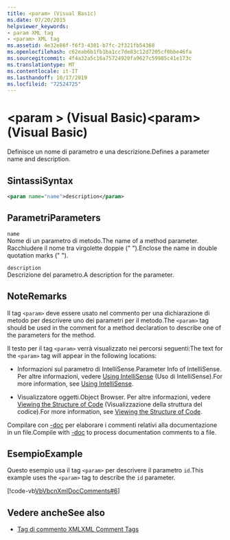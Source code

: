 ```yaml
---
title: <param> (Visual Basic)
ms.date: 07/20/2015
helpviewer_keywords:
- param XML tag
- <param> XML tag
ms.assetid: 4e32e86f-f6f3-4301-b7fc-2f321fb54368
ms.openlocfilehash: c62eab6b1fb1ba1cc7de83c12d7205cf0bbe46fa
ms.sourcegitcommit: 4f4a32a5c16a75724920fa9627c59985c41e173c
ms.translationtype: MT
ms.contentlocale: it-IT
ms.lasthandoff: 10/17/2019
ms.locfileid: "72524725"
---
```

# <a name="param-visual-basic"></a><span data-ttu-id="13cbc-102">\<param > (Visual Basic)</span><span class="sxs-lookup"><span data-stu-id="13cbc-102">\<param> (Visual Basic)</span></span>
<span data-ttu-id="13cbc-103">Definisce un nome di parametro e una descrizione.</span><span class="sxs-lookup"><span data-stu-id="13cbc-103">Defines a parameter name and description.</span></span>  
  
## <a name="syntax"></a><span data-ttu-id="13cbc-104">Sintassi</span><span class="sxs-lookup"><span data-stu-id="13cbc-104">Syntax</span></span>  
  
```xml  
<param name="name">description</param>  
```  
  
## <a name="parameters"></a><span data-ttu-id="13cbc-105">Parametri</span><span class="sxs-lookup"><span data-stu-id="13cbc-105">Parameters</span></span>  
 `name`  
 <span data-ttu-id="13cbc-106">Nome di un parametro di metodo.</span><span class="sxs-lookup"><span data-stu-id="13cbc-106">The name of a method parameter.</span></span> <span data-ttu-id="13cbc-107">Racchiudere il nome tra virgolette doppie (" ").</span><span class="sxs-lookup"><span data-stu-id="13cbc-107">Enclose the name in double quotation marks (" ").</span></span>  
  
 `description`  
 <span data-ttu-id="13cbc-108">Descrizione del parametro.</span><span class="sxs-lookup"><span data-stu-id="13cbc-108">A description for the parameter.</span></span>  
  
## <a name="remarks"></a><span data-ttu-id="13cbc-109">Note</span><span class="sxs-lookup"><span data-stu-id="13cbc-109">Remarks</span></span>  
 <span data-ttu-id="13cbc-110">Il tag `<param>` deve essere usato nel commento per una dichiarazione di metodo per descrivere uno dei parametri per il metodo.</span><span class="sxs-lookup"><span data-stu-id="13cbc-110">The `<param>` tag should be used in the comment for a method declaration to describe one of the parameters for the method.</span></span>  
  
 <span data-ttu-id="13cbc-111">Il testo per il tag `<param>` verrà visualizzato nei percorsi seguenti:</span><span class="sxs-lookup"><span data-stu-id="13cbc-111">The text for the `<param>` tag will appear in the following locations:</span></span>  
  
- <span data-ttu-id="13cbc-112">Informazioni sul parametro di IntelliSense.</span><span class="sxs-lookup"><span data-stu-id="13cbc-112">Parameter Info of IntelliSense.</span></span> <span data-ttu-id="13cbc-113">Per altre informazioni, vedere [Using IntelliSense](/visualstudio/ide/using-intellisense) (Uso di IntelliSense).</span><span class="sxs-lookup"><span data-stu-id="13cbc-113">For more information, see [Using IntelliSense](/visualstudio/ide/using-intellisense).</span></span>  
  
- <span data-ttu-id="13cbc-114">Visualizzatore oggetti.</span><span class="sxs-lookup"><span data-stu-id="13cbc-114">Object Browser.</span></span> <span data-ttu-id="13cbc-115">Per altre informazioni, vedere [Viewing the Structure of Code](/visualstudio/ide/viewing-the-structure-of-code) (Visualizzazione della struttura del codice).</span><span class="sxs-lookup"><span data-stu-id="13cbc-115">For more information, see [Viewing the Structure of Code](/visualstudio/ide/viewing-the-structure-of-code).</span></span>  
  
 <span data-ttu-id="13cbc-116">Compilare con [-doc](../../../visual-basic/reference/command-line-compiler/doc.md) per elaborare i commenti relativi alla documentazione in un file.</span><span class="sxs-lookup"><span data-stu-id="13cbc-116">Compile with [-doc](../../../visual-basic/reference/command-line-compiler/doc.md) to process documentation comments to a file.</span></span>  
  
## <a name="example"></a><span data-ttu-id="13cbc-117">Esempio</span><span class="sxs-lookup"><span data-stu-id="13cbc-117">Example</span></span>  
 <span data-ttu-id="13cbc-118">Questo esempio usa il tag `<param>` per descrivere il parametro `id`.</span><span class="sxs-lookup"><span data-stu-id="13cbc-118">This example uses the `<param>` tag to describe the `id` parameter.</span></span>  
  
 [!code-vb[VbVbcnXmlDocComments#6](~/samples/snippets/visualbasic/VS_Snippets_VBCSharp/VbVbcnXmlDocComments/VB/Class1.vb#6)]  
  
## <a name="see-also"></a><span data-ttu-id="13cbc-119">Vedere anche</span><span class="sxs-lookup"><span data-stu-id="13cbc-119">See also</span></span>

- [<span data-ttu-id="13cbc-120">Tag di commento XML</span><span class="sxs-lookup"><span data-stu-id="13cbc-120">XML Comment Tags</span></span>](../../../visual-basic/language-reference/xmldoc/index.md)
